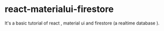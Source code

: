 # react-materialui-firestore
It's a basic tutorial of  react , material ui and  firestore (a  realtime database ).
